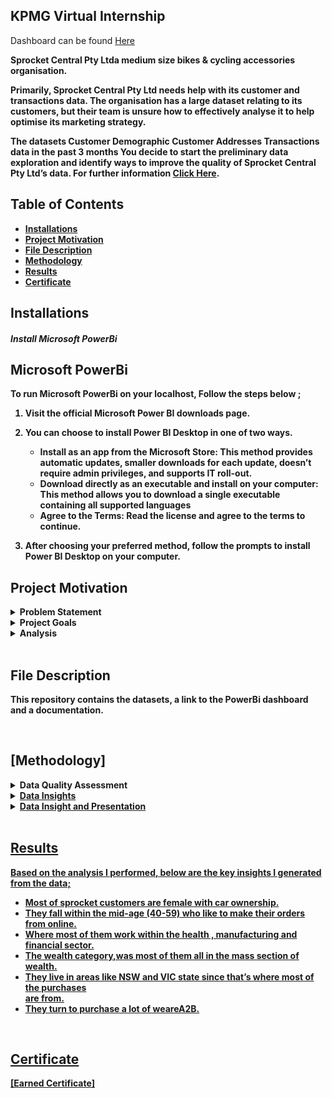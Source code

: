 ##  KPMG Virtual Internship
Dashboard can be found <a href = "https://app.powerbi.com/MobileRedirect.html?reportPage=ReportSection&ctid=1a3ddaa9-ab7d-4271-a8cb-6f02d918906a&action=OpenReport&Context=share-report&bookmarkGuid=fcc4a2e8-a76f-4f30-bd97-dc08dcc409c2&groupObjectId=1242b923-7558-4be9-9c86-a09756b54983&reportObjectId=3b5fc3d0-0e93-40d6-8121-ef8e55033ae2&pbi_source=mobile_ios">Here</a>
<p><b>Sprocket Central Pty Ltd<b>a medium size bikes & cycling accessories organisation.

Primarily, Sprocket Central Pty Ltd needs help with its customer and transactions data. The organisation has a large dataset relating to its customers, but their team is unsure how to effectively analyse it to help optimise its marketing strategy.

The datasets Customer Demographic Customer Addresses Transactions data in the past 3 months You decide to start the preliminary data exploration and identify ways to improve the quality of Sprocket Central Pty Ltd’s data.
For further information <a href="https://www.theforage.com/virtual-experience/m7W4GMqeT3bh9Nb2c/kpmg-au/data-analytics-y7gh/data-quality-assessment"><b>Click Here</b></a>.
</p>

## Table of Contents
* [Installations](.i)
* [Project Motivation](.pm)
* [File Description](#fd)
* [Methodology](#md)
* [Results](#re)
* [Certificate](#cf)


## Installations<a class ="i"></a>
  ##### Install Microsoft PowerBi 
  
 ## Microsoft PowerBi 
<p style='text-align:justify;'>To run <b>Microsoft PowerBi <b> on your localhost, Follow the steps below ;</p>

1. Visit the official Microsoft Power BI downloads page.

2. You can choose to install Power BI Desktop in one of two ways.
   * Install as an app from the Microsoft Store: This method provides automatic 
     updates, smaller downloads for each update, doesn’t require admin privileges, and 
     supports IT roll-out.
   * Download directly as an executable and install on your computer: This method 
     allows you to download a single executable containing all supported languages
   * Agree to the Terms: Read the license and agree to the terms to continue.
   
3.  After choosing your preferred method, follow the prompts to install Power BI Desktop on your computer.
  


  ## Project Motivation<a class ="pm"></a>
<details>
	<summary>Problem Statement</summary>
	<br>
•	What are the similarites between old and new customers that are long term customers.

•	How can we target the right customer base for the products.


</p>
</details>

<details>
	<summary>Project Goals</summary>
	<br>
	<p>In this project,the goal is;</p>
	<ol>
		<li>The goal is to design marketing strategies aimed at identiying new customer that 
       would be long lasting.</li>
	</ol>
</details>
<details>
	<summary>Analysis</summary>
	<br>
	<p>In this project, the analysis is;</p>
	<ol>
		<li>Age distribution.</li>
 <li>Purchases based on gender distribution</li>
 <li>Wealth segmentation</li>
 <li>Bike purchases by industry category</li>
 <li>Customer profiling</li>
	</ol>
</details>
<br>

## File Description <a name="fd"></a>
This repository contains the datasets, a link to the PowerBi dashboard and a documentation.

<br>

## [Methodology]<a name="md"></a>
<details>
	<summary>Data Quality Assessment</summary>
	<br>
	<p style='text-align:justify;'>

This is the first step where you define if the data is rich or poor for analysis. Some issues to consider are: 
<u>
<li>Data Accuracy </li>
<li>Data Consistency </li>
<li>Data Completeness </li>
<li>Data Duplication</li>
<li>Data Relevancy</li>
	</ul>
</details>

<details>
	<summary>Data Insights</summary>
	<br>
	<p style='text-align:justify;'>
<li>Data Exploration</li>
   <p>This includes as follows:</p>
 
      * Removal of missing Values.
 
      * Removal of duplications
      
      * Changing of data Types
      
      * Removal of irrelevant data
      
      * Merging of datasets
 
<li>Model Development</li>

      * The Usage of Classification Model
      
</ul>
</details>

<details>
<summary>Data Insight and Presentation</summary>
 <p style='text-align:justify;'>
<li>DashBoard Creation</li>
</ul>
 </details>


<br>

## Results<a name="re"></a>
Based on the analysis I performed, below are the key insights I generated from the data; 

* Most of sprocket customers are female with car ownership.
* They fall within the mid-age (40-59) who like to make their orders from online. 
* Where most of them work within the health , manufacturing and financial sector.
* The wealth category,was most of them all in the mass section of wealth.
* They live in areas like NSW and VIC state since that’s where most of the purchases   
   are from.
* They turn to purchase a lot of weareA2B.

<br>

## Certificate<a name="cf"></a> 
<a href= 'https://forage-uploads-prod.s3.amazonaws.com/completion-certificates/KPMG%20AU/m7W4GMqeT3bh9Nb2c_KPMG%20AU_kuT84u9TCyhXDXJku_1697158397292_completion_certificate.pdf'>[Earned Certificate]</a>











